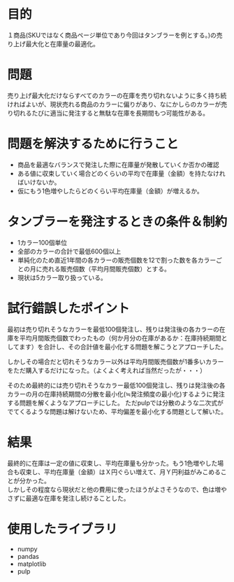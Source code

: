 # 目的
１商品(SKUではなく商品ページ単位であり今回はタンブラーを例とする。)の売り上げ最大化と在庫量の最適化。

# 問題
売り上げ最大化だけならすべてのカラーの在庫を売り切れないように多く持ち続ければよいが、現状売れる商品のカラーに偏りがあり、なにかしらのカラーが売り切れるたびに適当に発注すると無駄な在庫を長期間もつ可能性がある。

# 問題を解決するために行うこと
+ 商品を最適なバランスで発注した際に在庫量が発散していくか否かの確認
+ ある値に収束していく場合どのくらいの平均で在庫量（金額）を持たなければいけないか。
+ 仮にもう1色増やしたらどのくらい平均在庫量（金額）が増えるか。

# タンブラーを発注するときの条件＆制約
+ 1カラー100個単位
+ 全部のカラーの合計で最低600個以上
+ 単純化のため直近1年間の各カラーの販売個数を12で割った数を各カラーごとの月に売れる販売個数（平均月間販売個数）とする。
+ 現状は5カラー取り扱っている。

# 試行錯誤したポイント
最初は売り切れそうなカラーを最低100個発注し、残りは発注後の各カラーの在庫を平均月間販売個数でわったもの（何か月分の在庫があるか：在庫持続期間としてます）を合計し、その合計値を最小化する問題を解こうとアプローチした。  

しかしその場合だと切れそうなカラー以外は平均月間販売個数が1番多いカラーをただ購入するだけになった。（よくよく考えれば当然だったが・・・）  

そのため最終的には売り切れそうなカラー最低100個発注し、残りは発注後の各カラーの月の在庫持続期間の分散を最小化(≒発注頻度の最小化)するように発注する問題を解くようなアプローチにした。
ただpulpでは分散のような二次式がでてくるような問題は解けないため、平均偏差を最小化する問題として解いた。

# 結果
最終的に在庫は一定の値に収束し、平均在庫量も分かった。もう1色増やした場合も収束し、平均在庫量（金額）はＸ円ぐらい増えて、月Ｙ円利益がみこめることが分かった。  
しかしその程度なら現状だと他の費用に使ったほうがよさそうなので、色は増やさずに最適な在庫を発注し続けることした。

# 使用したライブラリ
+ numpy
+ pandas
+ matplotlib
+ pulp
